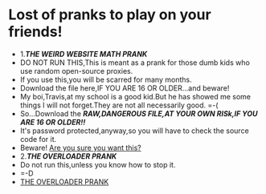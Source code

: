 # Lost of pranks to play on your friends!
- 1.***THE WEIRD WEBSITE MATH PRANK***
- DO NOT RUN THIS,This is meant as a prank for those dumb kids who use random open-source proxies.
- If you use this,you will be scarred for many months.
- Download the file here,IF YOU ARE 16 OR OLDER...and beware!
- My boi,Travis,at my school is a good kid.But he has showed me some things I will not forget.They are not all necessarily good. =-(
- So...Download the ***RAW,DANGEROUS FILE,AT YOUR OWN RISk,IF YOU ARE 16 OR OLDER!!***
- It's password protected,anyway,so you will have to check the source code for it.
- Beware! [Are you sure you want this?](https://github.com/Exploit-Master122/CPMMath/blob/main/donotdownload.html)
- 2.***THE OVERLOADER PRANK***
- Do not run this,unless you know how to stop it.
- =-D
- [THE OVERLOADER PRANK](https://github.com/Exploit-Master122/CPMMath/blob/main/don'tdownloadthisplease.html)
